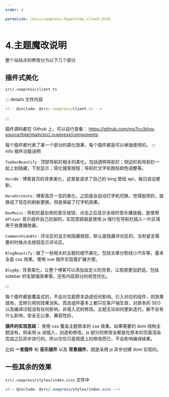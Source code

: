 ```yaml
---
order: 4

permalink: /misc/vuepress-hope/step_client.html
---
```


# 4.主题魔改说明

整个站站点的修改分为以下几个部分

## 插件式美化

`src/.vuepress/client.ts`

::: details 文件内容

```js title="src/.vuepress/client.ts"
<!-- @include: @src/.vuepress/client.ts -->
```

:::

插件源码都在 Github 上，可以自行查看：
https://github.com/mo7cc/blog-source/tree/main/src/.vuepress/components

每个插件都代表了某一个部分的美化效果，每个插件都是可以单独使用的。
::: info 插件功能说明

`TopNavBeautify` : 顶部导航栏相关的美化。包括透明导航栏；侧边栏和导航栏一起上划隐藏，下划显示；简化搜索按钮；导航栏文字和图标颜色调整等。

`HeroBG` : 博客首页的背景美化，这里是请求了自己的 bing 壁纸 api，每日自动更新。

`HeroHitokoto` : 博客首页一言的美化，之前是会自动打字机切换，觉得挺烦的，就换成了现在的刷新更换。但是保留了打字机效果。

`NavMusic` : 导航栏最右侧的音乐按钮，点击之后显示全局的音乐播放器，是使用 `APlayer` 音乐插件自己封装的。实现思路就是使用 js 强行在导航栏插入一片区域用于放置播放器。

`CommentHideBtn` : 评论区的显示和隐藏按钮，默认是隐藏评论区的，当有留言需要的时候点击按钮显示评论区。

`BlogBeautify` : 做了一些相关的主题的细节美化，包括文章分割线小汽车等，基本全是 css 效果。使用 vue 插件实现着扩展方便。

`BlogBg` : 背景美化，让整个博客可以添加自定义的背景，让观感更加舒适。包括 sidebar 的毛玻璃效果等。还有内容部分的视觉优化。

:::

每个插件都是覆盖式的，不会对主题原本造成任何影响。引入对应的组件，则效果就有，去除引用则效果消失。而且组件基本上都只在客户端生效，对原本的 SEO 以及编译过程没有任何影响，非侵入式的修改。主题无论如何更新迭代，都不会有什么影响，安全无公害，兼容性好。

**插件的实现思路：** 使用 css 覆盖主题原本的 css 效果。如果需要的 dom 结构主题没有，则采用 js 进插入，创造和修改。js 部分的修改全都是在原本的页面渲染完成之后异步进行的，所以仅仅只是观感上的修改而已，不会影响编译结果。

比如 **一言插件** 和 **音乐插件** 以及 **背景插件**，就是采用 js 异步创建 dom 实现的。

## 一些其余的效果

`src/.vuepress/styles/index.scss` 文件中

```scss
<!-- @include: @src/.vuepress/styles/index.scss -->
```
